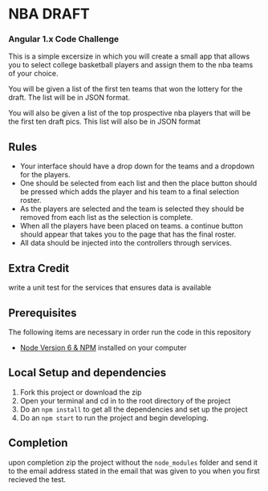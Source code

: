 # NBA DRAFT
### Angular 1.x Code Challenge



This is a simple excersize in which you will create a small app that allows you to select college basketball players and assign them to the nba teams of your choice. 

You will be given a list of the first ten teams that won the lottery for the draft. The list will be in JSON format.

You will also be given a list of the top prospective nba players that will be the first ten draft pics. This list will also be in JSON format

## Rules
- Your interface should have a drop down for the teams and a dropdown for the players.
- One should be selected from each list and then the place button should be pressed which adds the player and his team to a final selection roster.
- As the players are selected and the team is selected they should be removed from each list as the selection is complete. 
- When all the players have been placed on teams. a continue button should appear that takes you to the page that has the final roster.
- All data should be injected into the controllers through services.

## Extra Credit 
write a unit test for the services that ensures data is available

## Prerequisites

The following items are necessary in order run the code in this repository

- [Node Version 6 & NPM](http://nodejs.org) installed on your computer

## Local Setup and dependencies

1. Fork this project or download the zip
2. Open your terminal and cd in to the root directory of the project
3. Do an ```npm install``` to get all the dependencies and set up the project
4. Do an ```npm start``` to run the project and begin developing.

## Completion

upon completion zip the project without the ```node_modules``` folder and send it to the email address stated in the email that was given to you when you first recieved the test. 
